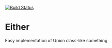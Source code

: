 [![Build Status](https://app.travis-ci.com/lambig/Either.svg?token=rcXQxJszfB4WCpwsWNgN&branch=main)](https://app.travis-ci.com/lambig/Either)
# Either
Easy implementation of Union class-like something
